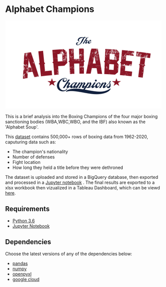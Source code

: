 # Alphabet Champions

![alphabetchampions](Images/Alphabet-Champions-title.png)


This is a brief analysis into the Boxing Champions of the four major boxing sanctioning bodies (WBA,WBC,WBO, and the IBF) also known as the 'Alphabet Soup'.

This [dataset](https://data.world/sportsvizsunday/2020-november-boxing-champions-history) contains 500,000+ rows of boxing data from 1962-2020, caputuring data such as:

* The champion's nationality
* Number of defenses
* Fight location 
* How long they held a title before they were dethroned

The dataset is uploaded and stored in a BigQuery database, then exported and processed in a [Jupyter notebook](https://cloud.google.com/bigquery/docs/visualize-jupyter) . The final results are exported to a xlsx workbook then vizualized in a Tableau Dashboard, which can be viewd [here](https://public.tableau.com/shared/SCN59NX9W?:display_count=n&:origin=viz_share_link).




## Requirements

* [Python 3.6](https://www.python.org/downloads/release/python-360/)
* [Jupyter Notebook](http://jupyter.org/)

## Dependencies

Choose the latest versions of any of the dependencies below:

* [pandas](https://pandas.pydata.org/)
* [numpy](http://www.numpy.org/)
* [openpyxl](https://openpyxl.readthedocs.io/en/stable/)
* [google cloud](https://cloud.google.com/python/docs/reference/storage/latest)
